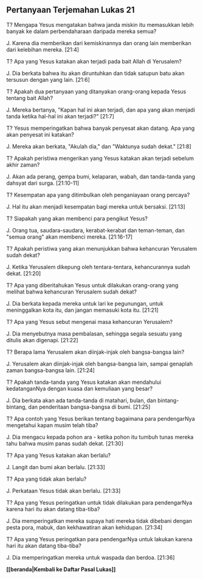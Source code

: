 ## Pertanyaan Terjemahan Lukas 21 ##

T? Mengapa Yesus mengatakan bahwa janda miskin itu memasukkan lebih banyak ke dalam perbendaharaan daripada mereka semua?

J. Karena dia memberikan dari kemiskinannya dan orang lain memberikan dari kelebihan mereka. [21:4]

T? Apa yang Yesus katakan akan terjadi pada bait Allah di Yerusalem?

J. Dia berkata bahwa itu akan diruntuhkan dan tidak satupun batu akan tersusun dengan yang lain. [21:6]

T? Apakah dua pertanyaan yang ditanyakan orang-orang kepada Yesus tentang bait Allah?

J. Mereka bertanya, "Kapan hal ini akan terjadi, dan apa yang akan menjadi tanda ketika hal-hal ini akan terjadi?" [21:7]

T? Yesus memperingatkan bahwa banyak penyesat akan datang. Apa yang akan penyesat ini katakan?

J. Mereka akan berkata, "Akulah dia," dan "Waktunya sudah dekat." [21:8]

T? Apakah peristiwa mengerikan yang Yesus katakan akan terjadi sebelum akhir zaman?

J. Akan ada perang, gempa bumi, kelaparan, wabah, dan tanda-tanda yang dahsyat dari surga. [21:10-11]

T? Kesempatan apa yang ditimbulkan oleh penganiayaan orang percaya?

J. Hal itu akan menjadi kesempatan bagi mereka untuk bersaksi. [21:13]

T? Siapakah yang akan membenci para pengikut Yesus?

J. Orang tua, saudara-saudara, kerabat-kerabat dan teman-teman, dan "semua orang" akan membenci mereka. [21:16-17]

T? Apakah peristiwa yang akan menunjukkan bahwa kehancuran Yerusalem sudah dekat?

J. Ketika Yerusalem dikepung oleh tentara-tentara, kehancurannya sudah dekat. [21:20]

T? Apa yang diberitahukan Yesus untuk dilakukan orang-orang yang melihat bahwa kehancuran Yerusalem sudah dekat?

J. Dia berkata kepada mereka untuk lari ke pegunungan, untuk meninggalkan kota itu, dan jangan memasuki kota itu. [21:21]

T? Apa yang Yesus sebut mengenai masa kehancuran Yerusalem?

J. Dia menyebutnya masa pembalasan, sehingga segala sesuatu yang ditulis akan digenapi. [21:22]

T? Berapa lama Yerusalem akan diinjak-injak oleh bangsa-bangsa lain?

J. Yerusalem akan diinjak-injak oleh bangsa-bangsa lain, sampai genaplah zaman bangsa-bangsa lain. [21:24]

T? Apakah tanda-tanda yang Yesus katakan akan mendahului kedatanganNya dengan kuasa dan kemuliaan yang besar?

J. Dia berkata akan ada tanda-tanda di matahari, bulan, dan bintang-bintang, dan penderitaan bangsa-bangsa di bumi. [21:25]

T? Apa contoh yang Yesus berikan tentang bagaimana para pendengarNya mengetahui kapan musim telah tiba?

J. Dia mengacu kepada pohon ara - ketika pohon itu tumbuh tunas mereka tahu bahwa musim panas sudah dekat. [21:30]

T? Apa yang Yesus katakan akan berlalu?

J. Langit dan bumi akan berlalu. [21:33]

T? Apa yang tidak akan berlalu?

J. Perkataan Yesus tidak akan berlalu. [21:33]

T? Apa yang Yesus peringatkan untuk tidak dilakukan para pendengarNya karena hari itu akan datang tiba-tiba?

J. Dia memperingatkan mereka supaya hati mereka tidak dibebani dengan pesta pora, mabuk, dan kekhawatiran akan kehidupan. [21:34]

T? Apa yang Yesus peringatkan para pendengarNya untuk lakukan karena hari itu akan datang tiba-tiba?

J. Dia memperingatkan mereka untuk waspada dan berdoa. [21:36]

__[[beranda|Kembali ke Daftar Pasal Lukas]]__


